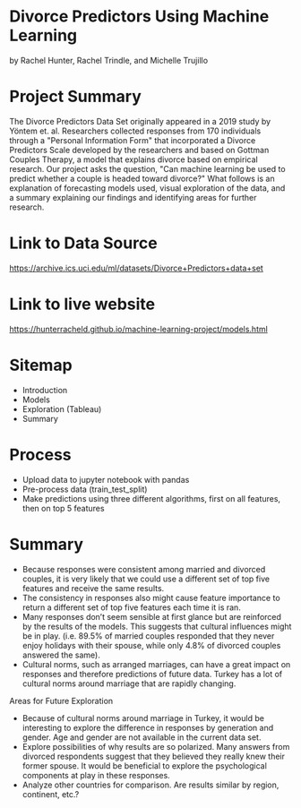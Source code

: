 # Divorce Predictors Using Machine Learning

by Rachel Hunter, Rachel Trindle, and Michelle Trujillo

# Project Summary
The Divorce Predictors Data Set originally appeared in a 2019 study by Yöntem et. al. Researchers collected responses from 170 individuals through a "Personal Information Form" that incorporated a Divorce Predictors Scale developed by the researchers and based on Gottman Couples Therapy, a model that explains divorce based on empirical research. Our project asks the question, "Can machine learning be used to predict whether a couple is headed toward divorce?" What follows is an explanation of forecasting models used, visual exploration of the data, and a summary explaining our findings and identifying areas for further research.

# Link to Data Source
https://archive.ics.uci.edu/ml/datasets/Divorce+Predictors+data+set

# Link to live website
https://hunterracheld.github.io/machine-learning-project/models.html

# Sitemap
- Introduction
- Models
- Exploration (Tableau)
- Summary

# Process
- Upload data to jupyter notebook with pandas
- Pre-process data (train_test_split)
- Make predictions using three different algorithms, first on all features, then on top 5 features

# Summary
- Because responses were consistent among married and divorced couples, it is very likely that we could use a different set of top five features and receive the same results.
- The consistency in responses also might cause feature importance to return a different set of top five features each time it is ran.
- Many responses don’t seem sensible at first glance but are reinforced by the results of the models. This suggests that cultural influences might be in play. (i.e. 89.5% of married couples responded that they never enjoy holidays with their spouse, while only 4.8% of divorced couples answered the same).
- Cultural norms, such as arranged marriages, can have a great impact on responses and therefore predictions of future data. Turkey has a lot of cultural norms around marriage that are rapidly changing.

Areas for Future Exploration
- Because of cultural norms around marriage in Turkey, it would be interesting to explore the difference in responses by generation and gender. Age and gender are not available in the current data set.
- Explore possibilities of why results are so polarized. Many answers from divorced respondents suggest that they believed they really knew their former spouse. It would be beneficial to explore the psychological components at play in these responses.
- Analyze other countries for comparison. Are results similar by region, continent, etc.?
